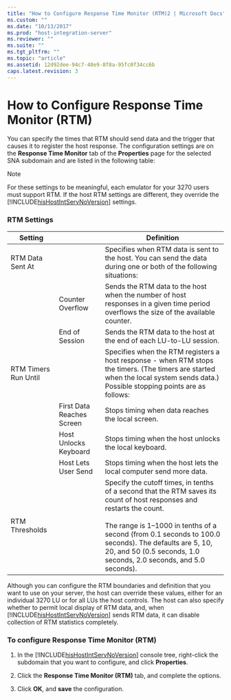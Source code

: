 ```yaml
---
title: "How to Configure Response Time Monitor (RTM)2 | Microsoft Docs"
ms.custom: ""
ms.date: "10/13/2017"
ms.prod: "host-integration-server"
ms.reviewer: ""
ms.suite: ""
ms.tgt_pltfrm: ""
ms.topic: "article"
ms.assetid: 12d92dee-94c7-40e9-8f8a-95fc0f34cc6b
caps.latest.revision: 3
---
```

# How to Configure Response Time Monitor (RTM)
You can specify the times that RTM should send data and the trigger that causes it to register the host response. The configuration settings are on the **Response Time Monitor** tab of the **Properties** page for the selected SNA subdomain and are listed in the following table:  
  
> [!NOTE]
>  For these settings to be meaningful, each emulator for your 3270 users must support RTM. If the host RTM settings are different, they override the [!INCLUDE[hisHostIntServNoVersion](../core/includes/hishostintservnoversion-md.md)] settings.  
  
### RTM Settings  
  
|Setting||Definition|  
|-------------|------|----------------|  
|RTM Data Sent At||Specifies when RTM data is sent to the host. You can send the data during one or both of the following situations:|  
||Counter Overflow|Sends the RTM data to the host when the number of host responses in a given time period overflows the size of the available counter.|  
||End of Session|Sends the RTM data to the host at the end of each LU-to-LU session.|  
|RTM Timers Run Until||Specifies when the RTM registers a host response - when RTM stops the timers. (The timers are started when the local system sends data.) Possible stopping points are as follows:|  
||First Data Reaches Screen|Stops timing when data reaches the local screen.|  
||Host Unlocks Keyboard|Stops timing when the host unlocks the local keyboard.|  
||Host Lets User Send|Stops timing when the host lets the local computer send more data.|  
|RTM Thresholds||Specify the cutoff times, in tenths of a second that the RTM saves its count of host responses and restarts the count.<br /><br /> The range is 1–1000 in tenths of a second (from 0.1 seconds to 100.0 seconds). The defaults are 5, 10, 20, and 50 (0.5 seconds, 1.0 seconds, 2.0 seconds, and 5.0 seconds).|  
  
 Although you can configure the RTM boundaries and definition that you want to use on your server, the host can override these values, either for an individual 3270 LU or for all LUs the host controls. The host can also specify whether to permit local display of RTM data, and, when [!INCLUDE[hisHostIntServNoVersion](../core/includes/hishostintservnoversion-md.md)] sends RTM data, it can disable collection of RTM statistics completely.  
  
### To configure Response Time Monitor (RTM)  
  
1.  In the [!INCLUDE[hisHostIntServNoVersion](../core/includes/hishostintservnoversion-md.md)] console tree, right-click the subdomain that you want to configure, and click **Properties**.  
  
2.  Click the **Response Time Monitor (RTM)** tab, and complete the options.  
  
3.  Click **OK**, and **save** the configuration.